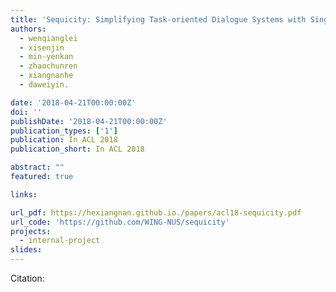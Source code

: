 ```yaml
---
title: 'Sequicity: Simplifying Task-oriented Dialogue Systems with Single Sequence-to-Sequence Architectures'
authors:
  - wenqianglei
  - xisenjin
  - min-yenkan
  - zhaochunren
  - xiangnanhe
  - daweiyin.

date: '2018-04-21T00:00:00Z'
doi: ''
publishDate: '2018-04-21T00:00:00Z'
publication_types: ['1']
publication: In ACL 2018 
publication_short: In ACL 2018 

abstract: ""
featured: true

links:

url_pdf: https://hexiangnan.github.io./papers/acl18-sequicity.pdf
url_code: 'https://github.com/WING-NUS/sequicity'
projects:
  - internal-project
slides:
---
```




Citation:
